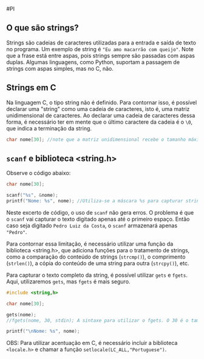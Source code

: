 #PI 
## O que são strings?

Strings são cadeias de caracteres utilizadas para a entrada e saída de texto no programa. Um exemplo de string é ```"Eu amo macarrão com queijo"```. Note que a frase está entre aspas, pois strings sempre são passadas com aspas duplas. Algumas linguagens, como Python, suportam a passagem de strings com aspas simples, mas no C, não.
## Strings em C

Na linguagem C, o tipo string não é definido. Para contornar isso, é possível declarar uma "string" como uma cadeia de caracteres, isto é, uma matriz unidimensional de caracteres. Ao declarar uma cadeia de caracteres dessa forma, é necessário ter em mente que o último caractere da cadeia é o ```\0```, que indica a terminação da string.

```c
char nome[30]; //note que a matriz unidimensional recebe o tamanho máximo da string, nesse caso, 30 caracteres. Como o \0 ocupa a última posição, o tamanho máximo da string neste caso é 29 caracteres.
```

## ```scanf``` e biblioteca <string.h>

Observe o código abaixo:

```c
char nome[30]; 

scanf("%s", &nome); 
printf("Nome: %s", nome); //Utiliza-se a máscara %s para capturar strings
```

Neste excerto de código, o uso de `scanf` não gera erros. O problema é que o ```scanf``` vai capturar o texto digitado apenas até o primeiro espaço. Então caso seja digitado ```Pedro Luiz da Costa```, o `scanf` armazenará apenas ```"Pedro"```.

Para contornar essa limitação, é necessário utilizar uma função da biblioteca <string.h>, que adiciona funções para o tratamento de strings, como a comparação do conteúdo de strings (```strcmp()```), o comprimento (```strlen()```), a cópia do conteúdo de uma string para outra (```strcpy()```), etc.

Para capturar o texto completo da string, é possível utilizar ```gets``` e ```fgets```. Aqui, utilizaremos ```gets```, mas ```fgets``` é mais seguro.

```c
#include <string,h>

char nome[30];

gets(nome); 
//fgets(nome, 30, stdin); A sintaxe para utilizar o fgets. O 30 é o tamanho máximo a ser capturado

printf("\nNome: %s", nome);

```

OBS: Para utilizar acentuação em C, é necessário incluir a biblioteca `<locale.h>` e chamar a função ```setlocale(LC_ALL,"Portuguese")```.
